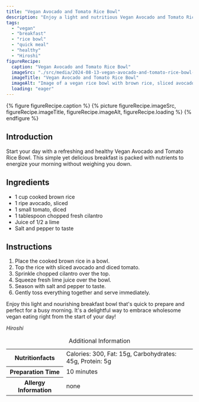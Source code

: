 ```yaml
---
title: "Vegan Avocado and Tomato Rice Bowl"
description: "Enjoy a light and nutritious Vegan Avocado and Tomato Rice Bowl for breakfast, featuring fresh ingredients for a healthy start to your day."
tags:
  - "vegan"
  - "breakfast"
  - "rice bowl"
  - "quick meal"
  - "healthy"
  - "Hiroshi"
figureRecipe: 
  caption: "Vegan Avocado and Tomato Rice Bowl"
  imageSrc: "./src/media/2024-08-13-vegan-avocado-and-tomato-rice-bowl-7076.png"
  imageTitle: "Vegan Avocado and Tomato Rice Bowl"
  imageAlt: "Image of a vegan rice bowl with brown rice, sliced avocado, diced tomatoes, and chopped cilantro, drizzled with lime juice, in a bright, minimalist setting."
  loading: "eager"
---
```


{% figure figureRecipe.caption %}
{% picture figureRecipe.imageSrc, figureRecipe.imageTitle, figureRecipe.imageAlt, figureRecipe.loading %}
{% endfigure %}

## Introduction

Start your day with a refreshing and healthy Vegan Avocado and Tomato Rice Bowl. This simple yet delicious breakfast is packed with nutrients to energize your morning without weighing you down.

## Ingredients

* 1 cup cooked brown rice
* 1 ripe avocado, sliced
* 1 small tomato, diced
* 1 tablespoon chopped fresh cilantro
* Juice of 1/2 a lime
* Salt and pepper to taste

## Instructions

1. Place the cooked brown rice in a bowl.
2. Top the rice with sliced avocado and diced tomato.
3. Sprinkle chopped cilantro over the top.
4. Squeeze fresh lime juice over the bowl.
5. Season with salt and pepper to taste.
6. Gently toss everything together and serve immediately.

Enjoy this light and nourishing breakfast bowl that's quick to prepare and perfect for a busy morning. It's a delightful way to embrace wholesome vegan eating right from the start of your day!

*Hiroshi*

<table><caption class='sr-only'>Additional Information</caption><tr><th>Nutritionfacts</th><td>Calories: 300, Fat: 15g, Carbohydrates: 45g, Protein: 5g&nbsp;</td></tr><tr><th>Preparation Time</th><td>10 minutes&nbsp;</td></tr><tr><th>Allergy Information</th><td>none&nbsp;</td></tr></table>

